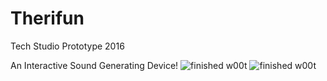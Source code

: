 # Therifun
Tech Studio Prototype 2016

An Interactive Sound Generating Device!
<img src="ThereminPictures/.jpg" alt="finished w00t">
<img src="ThereminPictures/.jpg" alt="finished w00t">
